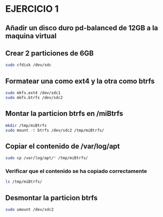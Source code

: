 # EJERCICIO 1

## Añadir un disco duro pd-balanced de 12GB a la maquina virtual

## Crear 2 particiones de 6GB

```bash
sudo cfdisk /dev/sdc
```

## Formatear una como ext4 y la otra como btrfs

```bash
sudo mkfs.ext4 /dev/sdc1
sudo mkfs.btrfs /dev/sdc2
```

## Montar la particion btrfs en /miBtrfs

```bash
mkdir /tmp/miBtrfs
sudo mount -t btrfs /dev/sdc2 /tmp/miBtrfs/
```

## Copiar el contenido de /var/log/apt

```bash
sudo cp /var/log/apt/* /tmp/miBtrfs/
```

### Verificar que el contenido se ha copiado correctamente

```bash
ls /tmp/miBtrfs/
```

## Desmontar la particion btrfs

```bash
sudo umount /dev/sdc2
```
